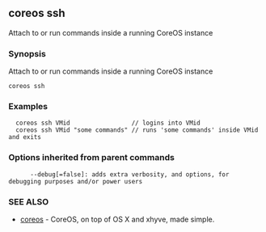 ## coreos ssh

Attach to or run commands inside a running CoreOS instance

### Synopsis


Attach to or run commands inside a running CoreOS instance

```
coreos ssh
```

### Examples

```
  coreos ssh VMid                 // logins into VMid
  coreos ssh VMid "some commands" // runs 'some commands' inside VMid and exits
```

### Options inherited from parent commands

```
      --debug[=false]: adds extra verbosity, and options, for debugging purposes and/or power users
```

### SEE ALSO
* [coreos](coreos.md)	 - CoreOS, on top of OS X and xhyve, made simple.

